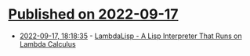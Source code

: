 # [Published on 2022-09-17](index.md)

* [2022-09-17, 18:18:35](https://lobste.rs/s/fmbc62/lambdalisp_lisp_interpreter_runs_on) - [LambdaLisp - A Lisp Interpreter That Runs on Lambda Calculus](https://woodrush.github.io/blog/lambdalisp.html)
